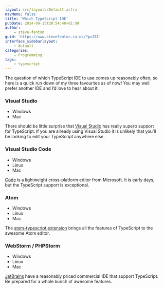 ```yaml
---
layout: src/layouts/Default.astro
navMenu: false
title: 'Which TypeScript IDE'
pubDate: 2014-09-15T20:54:40+01:00
author:
    - steve-fenton
guid: 'https://www.stevefenton.co.uk/?p=281'
interface_sidebarlayout:
    - default
categories:
    - Programming
tags:
    - typescript
---
```


The question of which TypeScript IDE to use comes up reasonably often, so here is a quick run down of my three favourites as of now! You may well prefer another IDE and I’d love to hear about it.

### Visual Studio

- Windows
- Mac

There should be little surprise that [Visual Studio](http://msdn.microsoft.com/en-us/vstudio/) has really superb support for TypeScript. If you are already using Visual Studio it is unlikely that you’ll be looking to edit your TypeScript anywhere else.

### Visual Studio Code

- Windows
- Linux
- Mac

[Code](https://code.visualstudio.com/) is a lightweight cross-platform editor from Microsoft. It is early days, but the TypeScript support is exceptional.

### Atom

- Windows
- Linux
- Mac

The [atom-typescript extension](https://atom.io/packages/atom-typescript) brings all the features of TypeScript to the awesome Atom editor.

### WebStorm / PHPStorm

- Windows
- Linux
- Mac

[JetBrains](http://www.jetbrains.com/webstorm/) have a reasonably priced commercial IDE that support TypeScript. Be prepared for a whole bunch of awesome features.